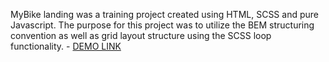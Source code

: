 MyBike landing was a training project created using HTML, SCSS and pure Javascript. 
The purpose for this project was to utilize the BEM structuring convention as well as grid layout structure using the SCSS loop functionality.
    - [DEMO LINK](https://<your_account>.github.io/<repo_name>/)
